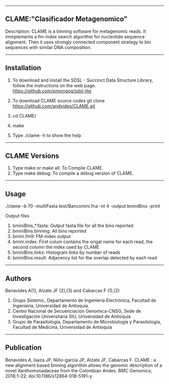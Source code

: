 ---------------------------------------------------------------
CLAME:"Clasificador Metagenomico"
---------------------------------------------------------------
Description:
    CLAME is a binning software for metagenomic reads.
    It immplements a fm-index search algorithm for nucleotide 
    sequence alignment. Then it uses strongly connected component strategy
    to bin sequences with similar DNA composition.

---------------------------------------------------------------
Installation
---------------------------------------------------------------
1. To download and install the SDSL - Succinct Data Structure Library, follow the instructions on the web page.
https://github.com/simongog/sdsl-lite

2. To download CLAME source codes
git clone https://github.com/andvides/CLAME.git

3. cd CLAME/

4. make

5. Type ./clame -h to show the help

---------------------------------------------------------------
CLAME Versions
---------------------------------------------------------------
1. Type make or make all: To Compile CLAME.
2. Type make debug: To compile a debug version of CLAME.

---------------------------------------------------------------
Usage
---------------------------------------------------------------
./clame -b 70 -multiFasta test/Bancomini.fna -nt 4 -output bminiBins -print

Output files
1. bminiBins_*.fasta:   Output fasta file for all the bins reported
2. bminiBins.binning:   All bins reported 
3. bmini.fm9:           FM-index output
4. bmini.index:         First colum contains the origal name for each read, the second column the index used by CLAME
5. bminiBins.links:     Histogram links by number of reads
6. bminiBins.result:    Adjacency list for the overlap detected by each read
     
---------------------------------------------------------------
Authors
---------------------------------------------------------------
Benavides A(1), Alzate JF (2),(3) and Cabarcas F (1),(2)
1.	Grupo Sistemic, Departamento de Ingeniería Electrónica, Facultad de Ingenieria, Universidad de Antioquia.
2.	Centro Nacional de Secuenciacion Genomica-CNSG, Sede de Investigación Universitaria SIU, Universidad de Antioquia
3.	Grupo de Parasitología, Departamento de Microbiología y Parasitología, Facultad de Medicina, Universidad de Antioquia

---------------------------------------------------------------
Publication
---------------------------------------------------------------
Benavides A, Isaza JP, Niño-garcía JP, Alzate JF, Cabarcas F. CLAME : a new alignment based binning algorithm allows the genomic description of a novel Xanthomonadaceae from the Colombian Andes. BMC Genomics; 2018;1–22; doi:10.1186/s12864-018-5191-y
